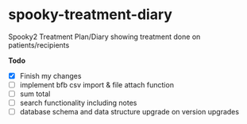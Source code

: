 # spooky-treatment-diary
Spooky2 Treatment Plan/Diary showing treatment done on patients/recipients

**Todo**
- [x] Finish my changes
- [ ] implement bfb csv import & file attach function
- [ ] sum total
- [ ] search functionality including notes
- [ ] database schema and data structure upgrade on version upgrades
